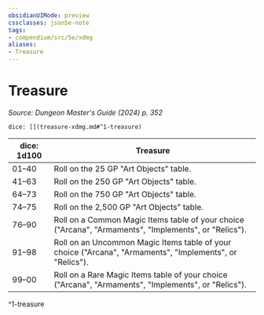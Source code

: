 ```yaml
---
obsidianUIMode: preview
cssclasses: json5e-note
tags:
- compendium/src/5e/xdmg
aliases:
- Treasure
---
```

# Treasure
*Source: Dungeon Master's Guide (2024) p. 352* 

`dice: [](treasure-xdmg.md#^1-treasure)`

| dice: 1d100 | Treasure |
|-------------|----------|
| 01–40 | Roll on the 25 GP "Art Objects" table. |
| 41–63 | Roll on the 250 GP "Art Objects" table. |
| 64–73 | Roll on the 750 GP "Art Objects" table. |
| 74–75 | Roll on the 2,500 GP "Art Objects" table. |
| 76–90 | Roll on a Common Magic Items table of your choice ("Arcana", "Armaments", "Implements", or "Relics"). |
| 91–98 | Roll on an Uncommon Magic Items table of your choice ("Arcana", "Armaments", "Implements", or "Relics"). |
| 99–00 | Roll on a Rare Magic Items table of your choice ("Arcana", "Armaments", "Implements", or "Relics"). |
^1-treasure